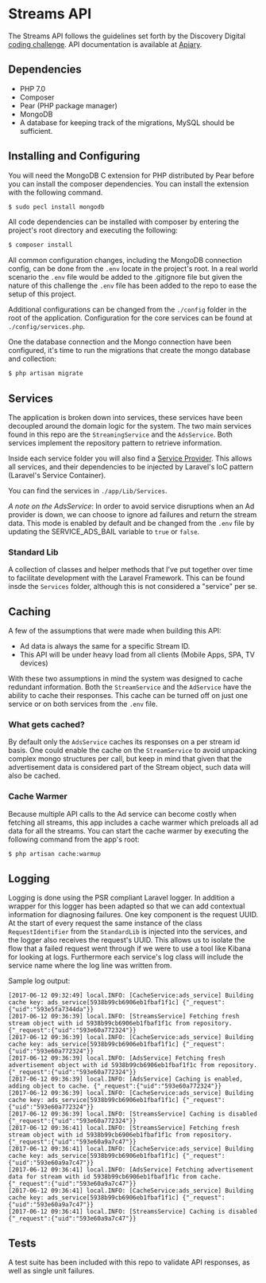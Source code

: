 # Streams API

The Streams API follows the guidelines set forth by the Discovery Digital [coding challenge](https://github.com/discovery-digital/svc-codingchallenge/blob/master/streams_api.md). API documentation is available at [Apiary](http://docs.streamsapi.apiary.io/).

## Dependencies

* PHP 7.0
* Composer
* Pear (PHP package manager)
* MongoDB
* A database for keeping track of the migrations, MySQL should be sufficient.

## Installing and Configuring

You will need the MongoDB C extension for PHP distributed by Pear before you can install the composer dependencies. You can install the extension with the following command.
```sh
$ sudo pecl install mongodb
```

All code dependencies can be installed with composer by entering the project's root directory and executing the following:
```sh
$ composer install
```

All common configuration changes, including the MongoDB connection config, can be done from the `.env` locate in the project's root. In a real world scenario the `.env` file would be added to the .gitignore file but given the nature of this challenge the `.env` file has been added to the repo to ease the setup of this project.

Additional configurations can be changed from the `./config` folder in the root of the application. Configuration for the core services can be found at `./config/services.php`.

One the database connection and the Mongo connection have been configured, it's time to run the migrations that create the mongo database and collection:

```sh
$ php artisan migrate
```

## Services

The application is broken down into services, these services have been decoupled around the domain logic for the system. The two main services found in this repo are the `StreamingService` and the `AdsService`. Both services implement the repository pattern to retrieve information.

Inside each service folder you will also find a [Service Provider](https://laravel.com/docs/5.4/providers). This allows all services, and their dependencies to be injected by Laravel's IoC pattern (Laravel's Service Container). 

You can find the services in `./app/Lib/Services`.

*A note on the AdsService*: In order to avoid service disruptions when an Ad provider is down, we can choose to ignore ad failures and return the stream data. This mode is enabled by default and be changed from the `.env` file by updating the SERVICE_ADS_BAIL variable to `true` or `false`.

### Standard Lib

A collection of classes and helper methods that I've put together over time to facilitate development with the Laravel Framework. This can be found insde the `Services` folder, although this is not considered a "service" per se.

## Caching

A few of the assumptions that were made when building this API:

* Ad data is always the same for a specific Stream ID.
* This API will be under heavy load from all clients (Mobile Apps, SPA, TV devices)

With these two assumptions in mind the system was designed to cache redundant information. Both the `StreamService` and the `AdService` have the ability to cache their responses. This cache can be turned off on just one service or on both services from the `.env` file.

### What gets cached?

By default only the `AdsService` caches its responses on a per stream id basis. One could enable the cache on the `StreamService` to avoid unpacking complex mongo structures per call, but keep in mind that given that the advertisement data is considered part of the Stream object, such data will also be cached.

### Cache Warmer

Because multiple API calls to the Ad service can become costly when fetching all streams, this app includes a cache warmer which preloads all ad data for all the streams. You can start the cache warmer by executing the following command from the app's root:

```sh
$ php artisan cache:warmup
```

## Logging

Logging is done using the PSR compliant Laravel logger. In addition a wrapper for this logger has been adapted so that we can add contextual information for diagnosing failures. One key component is the request UUID. At the start of every request the same instance of the class `RequestIdentifier` from the `StandardLib` is injected into the services, and the logger also receives the request's UUID. This allows us to isolate the flow that a failed request went through if we were to use a tool like Kibana for looking at logs. Furthermore each service's log class will include the service name where the log line was written from.

Sample log output:

```
[2017-06-12 09:32:49] local.INFO: [CacheService:ads_service] Building cache key: ads_service[5938b99cb6906eb1fbaf1f1c] {"_request":{"uid":"593e5fa7344da"}} 
[2017-06-12 09:36:39] local.INFO: [StreamsService] Fetching fresh stream object with id 5938b99cb6906eb1fbaf1f1c from repository. {"_request":{"uid":"593e60a772324"}} 
[2017-06-12 09:36:39] local.INFO: [CacheService:ads_service] Building cache key: ads_service[5938b99cb6906eb1fbaf1f1c] {"_request":{"uid":"593e60a772324"}} 
[2017-06-12 09:36:39] local.INFO: [AdsService] Fetching fresh advertisement object with id 5938b99cb6906eb1fbaf1f1c from repository. {"_request":{"uid":"593e60a772324"}} 
[2017-06-12 09:36:39] local.INFO: [AdsService] Caching is enabled, adding object to cache. {"_request":{"uid":"593e60a772324"}} 
[2017-06-12 09:36:39] local.INFO: [CacheService:ads_service] Building cache key: ads_service[5938b99cb6906eb1fbaf1f1c] {"_request":{"uid":"593e60a772324"}} 
[2017-06-12 09:36:39] local.INFO: [StreamsService] Caching is disabled {"_request":{"uid":"593e60a772324"}} 
[2017-06-12 09:36:41] local.INFO: [StreamsService] Fetching fresh stream object with id 5938b99cb6906eb1fbaf1f1c from repository. {"_request":{"uid":"593e60a9a7c47"}} 
[2017-06-12 09:36:41] local.INFO: [CacheService:ads_service] Building cache key: ads_service[5938b99cb6906eb1fbaf1f1c] {"_request":{"uid":"593e60a9a7c47"}} 
[2017-06-12 09:36:41] local.INFO: [AdsService] Fetching advertisement data for stream with id 5938b99cb6906eb1fbaf1f1c from cache. {"_request":{"uid":"593e60a9a7c47"}} 
[2017-06-12 09:36:41] local.INFO: [CacheService:ads_service] Building cache key: ads_service[5938b99cb6906eb1fbaf1f1c] {"_request":{"uid":"593e60a9a7c47"}} 
[2017-06-12 09:36:41] local.INFO: [StreamsService] Caching is disabled {"_request":{"uid":"593e60a9a7c47"}} 
```

## Tests

A test suite has been included with this repo to validate API responses, as well as single unit failures.

